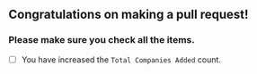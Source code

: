 ## Congratulations on making a pull request!
### Please make sure you check all the items.


- [ ] You have increased the ```Total Companies Added``` count.
